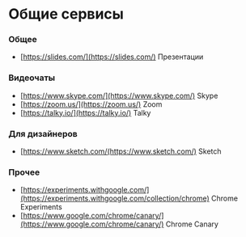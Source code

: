 # Общие сервисы

### Общее
- [https://slides.com/](https://slides.com/) Презентации

### Видеочаты
- [https://www.skype.com/](https://www.skype.com/) Skype
- [https://zoom.us/](https://zoom.us/) Zoom
- [https://talky.io/](https://talky.io/) Talky

### Для дизайнеров
- [https://www.sketch.com/(https://www.sketch.com/) Sketch

### Прочее
- [https://experiments.withgoogle.com/](https://experiments.withgoogle.com/collection/chrome) Chrome Experiments
- [https://www.google.com/chrome/canary/](https://www.google.com/chrome/canary/) Chrome Canary

